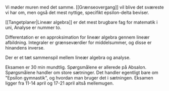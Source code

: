 Vi møder muren med det samme.
[[Grænseovergang]] vil blive det sværeste vi har om, men også det mest nyttige, specifikt epsilon-delta beviser.

[[Tangetplaner|Lineær algebra]] er det mest brugbare fag for matematik i uni, Analyse er nummer to.

Differentation er en approksimation for lineær algebra gennem lineær afbildning. Integraler er grænseværdier for middelsummer, og disse er hinandens inverse.

Der er et tæt sammenspil mellem lineær algebra og analyse.

Eksamen er 30 min mundtlig. Spørgsmålene er allerede på Absalon.
	Spørgsmålene handler om store sætninger. Det handler egentligt bare om "Epsilon gymnastik", og hvordan man bruger det i sætningen.
Eksamen ligger fra 11-14 april og 17-21 april altså mellemugen.

